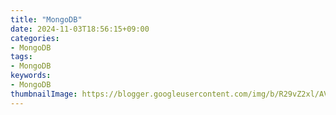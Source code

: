 ```yaml
---
title: "MongoDB"
date: 2024-11-03T18:56:15+09:00
categories:
- MongoDB
tags:
- MongoDB
keywords:
- MongoDB
thumbnailImage: https://blogger.googleusercontent.com/img/b/R29vZ2xl/AVvXsEgMbuJOnqAVLp2Yb-tOZdRoKze1m31suZXCdZVVkDEizxN1wzDWHBefoDVoL6BfqxDf0fFlmSUyEU-EoyApAYFJ69neB1_Zc2BGcfyJXQUHxDCD8eoH39w-H7GgetjmSUcWHdxjK-ZXt_ad/s800/bucket_relay_nimotsu.png
---
```


